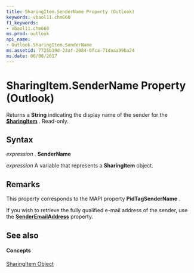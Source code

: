 ```yaml
---
title: SharingItem.SenderName Property (Outlook)
keywords: vbaol11.chm660
f1_keywords:
- vbaol11.chm660
ms.prod: outlook
api_name:
- Outlook.SharingItem.SenderName
ms.assetid: 7725b19d-23af-2084-0fca-71daaa99ba24
ms.date: 06/08/2017
---
```



# SharingItem.SenderName Property (Outlook)

Returns a **String** indicating the display name of the sender for the **[SharingItem](sharingitem-object-outlook.md)** . Read-only.


## Syntax

 _expression_ . **SenderName**

 _expression_ A variable that represents a **SharingItem** object.


## Remarks

This property corresponds to the MAPI property **PidTagSenderName** .

If you wish to retrieve the fully qualified e-mail address of the sender, use the **[SenderEmailAddress](sharingitem-senderemailaddress-property-outlook.md)** property.


## See also


#### Concepts


[SharingItem Object](sharingitem-object-outlook.md)

